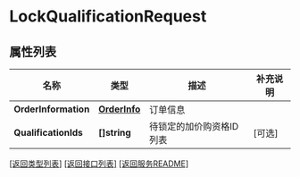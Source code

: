 # LockQualificationRequest

## 属性列表

名称 | 类型 | 描述 | 补充说明
------------ | ------------- | ------------- | -------------
**OrderInformation** | [**OrderInfo**](OrderInfo.md) | 订单信息 | 
**QualificationIds** | **[]string** | 待锁定的加价购资格ID列表 | [可选] 

[\[返回类型列表\]](README.md#类型列表)
[\[返回接口列表\]](README.md#接口列表)
[\[返回服务README\]](README.md)


